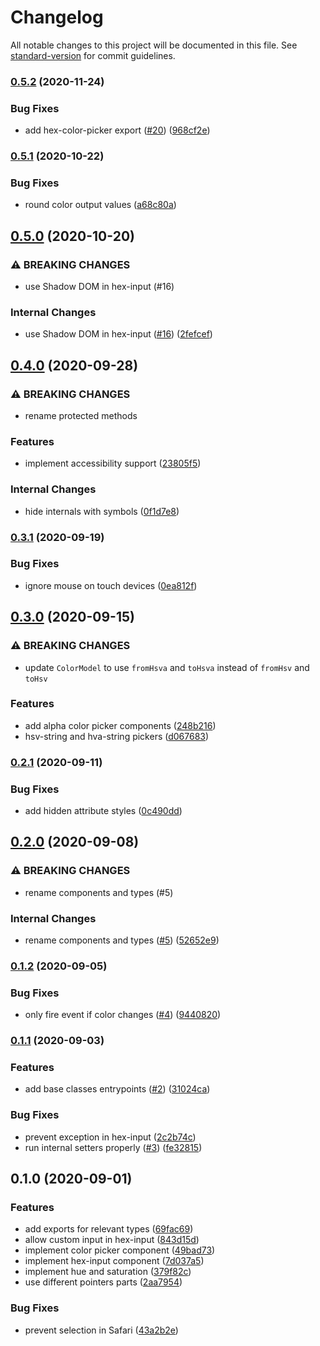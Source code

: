 # Changelog

All notable changes to this project will be documented in this file. See [standard-version](https://github.com/conventional-changelog/standard-version) for commit guidelines.

### [0.5.2](https://github.com/web-padawan/vanilla-colorful/compare/v0.5.1...v0.5.2) (2020-11-24)


### Bug Fixes

* add hex-color-picker export ([#20](https://github.com/web-padawan/vanilla-colorful/issues/20)) ([968cf2e](https://github.com/web-padawan/vanilla-colorful/commit/968cf2e1ed4b78c16423fb0c47922c23a713eff4))

### [0.5.1](https://github.com/web-padawan/vanilla-colorful/compare/v0.5.0...v0.5.1) (2020-10-22)


### Bug Fixes

* round color output values ([a68c80a](https://github.com/web-padawan/vanilla-colorful/commit/a68c80ab923496e9268151db30bca136985b00f0))

## [0.5.0](https://github.com/web-padawan/vanilla-colorful/compare/v0.4.0...v0.5.0) (2020-10-20)


### ⚠ BREAKING CHANGES

* use Shadow DOM in hex-input (#16)

### Internal Changes

* use Shadow DOM in hex-input ([#16](https://github.com/web-padawan/vanilla-colorful/issues/16)) ([2fefcef](https://github.com/web-padawan/vanilla-colorful/commit/2fefcefbf14f142525ca516c68f7c23a17169986))

## [0.4.0](https://github.com/web-padawan/vanilla-colorful/compare/v0.3.1...v0.4.0) (2020-09-28)


### ⚠ BREAKING CHANGES

* rename protected methods

### Features

* implement accessibility support ([23805f5](https://github.com/web-padawan/vanilla-colorful/commit/23805f5789468dc4682d042ec53c4c37144ca831))


### Internal Changes

* hide internals with symbols ([0f1d7e8](https://github.com/web-padawan/vanilla-colorful/commit/0f1d7e8849802ff3a41d79d12b02a229bfa8c574))

### [0.3.1](https://github.com/web-padawan/vanilla-colorful/compare/v0.3.0...v0.3.1) (2020-09-19)


### Bug Fixes

* ignore mouse on touch devices ([0ea812f](https://github.com/web-padawan/vanilla-colorful/commit/0ea812fa3295932a46de9fea68755fe0e14825b7))

## [0.3.0](https://github.com/web-padawan/vanilla-colorful/compare/v0.2.1...v0.3.0) (2020-09-15)


### ⚠ BREAKING CHANGES

* update `ColorModel` to use `fromHsva` and `toHsva` instead of `fromHsv` and `toHsv`

### Features

* add alpha color picker components ([248b216](https://github.com/web-padawan/vanilla-colorful/commit/248b216358607a3faab97d08f37224712da4e66b))
* hsv-string and hva-string pickers ([d067683](https://github.com/web-padawan/vanilla-colorful/commit/d0676839e9c8e0f2e98b9d1187b53400317e10e1))

### [0.2.1](https://github.com/web-padawan/vanilla-colorful/compare/v0.2.0...v0.2.1) (2020-09-11)


### Bug Fixes

* add hidden attribute styles ([0c490dd](https://github.com/web-padawan/vanilla-colorful/commit/0c490dd774279dd239544d5723a9ba5c5413331c))

## [0.2.0](https://github.com/web-padawan/vanilla-colorful/compare/v0.1.2...v0.2.0) (2020-09-08)


### ⚠ BREAKING CHANGES

* rename components and types (#5)

### Internal Changes

* rename components and types ([#5](https://github.com/web-padawan/vanilla-colorful/issues/5)) ([52652e9](https://github.com/web-padawan/vanilla-colorful/commit/52652e94b4c7fa5bf1a0ec85b727c6487b716122))

### [0.1.2](https://github.com/web-padawan/vanilla-colorful/compare/v0.1.1...v0.1.2) (2020-09-05)


### Bug Fixes

* only fire event if color changes ([#4](https://github.com/web-padawan/vanilla-colorful/issues/4)) ([9440820](https://github.com/web-padawan/vanilla-colorful/commit/9440820baf838f68eda17e38eeccd1db29120693))

### [0.1.1](https://github.com/web-padawan/vanilla-colorful/compare/v0.1.0...v0.1.1) (2020-09-03)


### Features

* add base classes entrypoints ([#2](https://github.com/web-padawan/vanilla-colorful/issues/2)) ([31024ca](https://github.com/web-padawan/vanilla-colorful/commit/31024ca0be6adce4e4cdd9b4c5485cc4812559a6))


### Bug Fixes

* prevent exception in hex-input ([2c2b74c](https://github.com/web-padawan/vanilla-colorful/commit/2c2b74c501e12f42020c54236e42a11530ab0687))
* run internal setters properly ([#3](https://github.com/web-padawan/vanilla-colorful/issues/3)) ([fe32815](https://github.com/web-padawan/vanilla-colorful/commit/fe3281580d1587428e926fc685ab82f4499051c6))

## 0.1.0 (2020-09-01)


### Features

* add exports for relevant types ([69fac69](https://github.com/web-padawan/vanilla-colorful/commit/69fac69298089ffcc74152577f7822432aebb9b4))
* allow custom input in hex-input ([843d15d](https://github.com/web-padawan/vanilla-colorful/commit/843d15d5dc49aac93492270e6327ed66c8e4a17d))
* implement color picker component ([49bad73](https://github.com/web-padawan/vanilla-colorful/commit/49bad73f2c8b18fa8ac621d0c685dd02d4dfceea))
* implement hex-input component ([7d037a5](https://github.com/web-padawan/vanilla-colorful/commit/7d037a51b0aac4d53122c82ab8682e7243c9becd))
* implement hue and saturation ([379f82c](https://github.com/web-padawan/vanilla-colorful/commit/379f82c667c936e59296923bb9504750005b6b6a))
* use different pointers parts ([2aa7954](https://github.com/web-padawan/vanilla-colorful/commit/2aa7954098992c64e3fce9a4b9f3a86dedbdd954))


### Bug Fixes

* prevent selection in Safari ([43a2b2e](https://github.com/web-padawan/vanilla-colorful/commit/43a2b2e7daa5ebe435eef6bd40cd9b91ad4aafe4))
